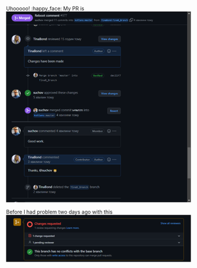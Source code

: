 Uhooooo! :happy_face: 
My PR is 
![screen_2](/git-basics%202022/08/01-12/report-img-screen/first%20PR.png)

Before I had problem two days ago with this 
![screen_1](/git-basics%202022/08/01-12/report-img-screen/screenshot-github.com-2022.08.11-22_16_18.png)